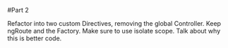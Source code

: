 #Part 2

Refactor into two custom Directives, removing the global Controller. Keep ngRoute and the Factory. Make sure to use isolate scope. Talk about why this is better code.
